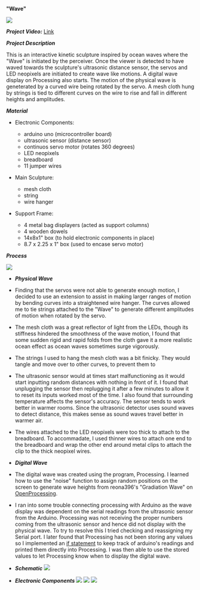 **"Wave"** 

![](side2.png)

***Project Video:*** [Link](https://www.youtube.com/watch?v=e4VcKBEUEd8&feature=youtu.be)

***Project Description***

This is an interactive kinetic sculpture inspired by ocean waves where the "Wave" is initiated by the perceiver. Once the viewer is detected to have waved towards the sculpture's ultrasonic distance sensor, the servos and LED neopixels are initiated to create wave like motions. A digital wave display on Processing also starts. The motion of the physical wave is geneterated by a curved wire being rotated by the servo. A mesh cloth hung by strings is tied to different curves on the wire to rise and fall in different heights and amplitudes. 

***Material***
- Electronic Components: 
    - arduino uno (microcontroller board)
    - ultrasonic sensor (distance sensor)
    - continuos servo motor (rotates 360 degrees)
    - LED neopixels 
    - breadboard 
    - 11 jumper wires 
    
- Main Sculpture: 
    - mesh cloth 
    - string
    - wire hanger
    
- Support Frame:
    - 4 metal bag displayers (acted as support columns)
    - 4 wooden dowels
    - 14x8x1" box (to hold electronic components in place)
    - 8.7 x 2.25 x 1" box (used to encase servo motor)
    
***Process*** 

![](side1.png)

- ***Physical Wave***
- Finding that the servos were not able to generate enough motion, I decided to use an extension to assist in making larger ranges of motion by bending curves into a straightened wire hanger. The curves allowed me to tie strings attached to the "Wave" to generate different amplitudes of motion when rotated by the servo. 
- The mesh cloth was a great reflector of light from the LEDs, though its stiffness hindered the smoothness of the wave motion, I found that some sudden rigid and rapid folds from the cloth gave it a more realistic ocean effect as ocean waves sometimes surge vigorously. 
- The strings I used to hang the mesh cloth was a bit finicky. They would tangle and move over to other curves, to prevent them to 
- The ultrasonic sensor would at times start malfunctioning as it would start inputting random distances with nothing in front of it. I found that unplugging the sensor then replugging it after a few minutes to allow it to reset its inputs worked most of the time. I also found that surrounding temperature affects the sensor's accuracy. The sensor tends to work better in warmer rooms. Since the ultrasonic detector uses sound waves to detect distance, this makes sense as sound waves travel better in warmer air. 
- The wires attached to the LED neopixels were too thick to attach to the breadboard. To accommadate, I used thinner wires to attach one end to the breadboard and wrap the other end around metal clips to attach the clip to the thick neopixel wires. 

- ***Digital Wave***
- The digital wave was created using the program, Processing. I learned how to use the "noise" function to assign random positions on the screen to generate wave heights from reona396's "Gradiation Wave" on [OpenProcessing](https://www.openprocessing.org/sketch/931254). 
- I ran into some trouble connecting processing with Arduino as the wave display was dependent on the serial readings from the ultrasonic sensor from the Arduino. Processing was not receiving the proper numbers coming from the ultrasonic sensor and hence did not display with the physical wave. To try to resolve this I tried checking and reassigning my Serial port. I later found that Processing has not been storing any values so I implemented an [if statement](https://create.arduino.cc/projecthub/najad/scaling-an-image-in-processing-with-ultrasonic-sensor-1af551) to keep track of arduino's readings and printed them directly into Processing. I was then able to use the stored values to let Processing know when to display the digital wave. 

- ***Schematic***
![](schematic.jpeg) 

- ***Electronic Components***
![](ec1.jpeg)
![](ec2.jpeg)
![](ec3.jpeg)





